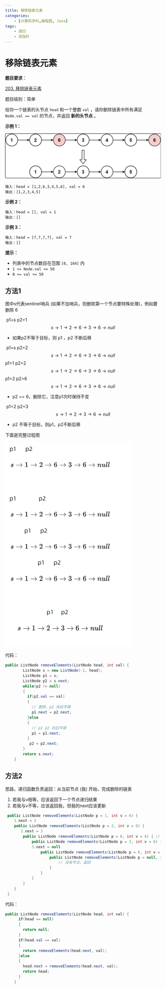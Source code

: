 ```yaml
---
title: 移除链表元素
categories:
    - [计算机学科,编程题, Java]
tags:
    - 递归
    - 双指针
---
```


# 移除链表元素

**题目要求**：

[203. 移除链表元素](https://leetcode.cn/problems/remove-linked-list-elements/)

题目级别：简单

给你一个链表的头节点 `head` 和一个整数 `val` ，请你删除链表中所有满足 `Node.val == val` 的节点，并返回 **新的头节点** 。

**示例 1：**

![image-20240101210912324](https://raw.githubusercontent.com/PigPigLetsGo/imeages/master/202401012109369.png)

```
输入：head = [1,2,6,3,4,5,6], val = 6
输出：[1,2,3,4,5]
```

**示例 2：**

```
输入：head = [], val = 1
输出：[]
```

**示例 3：**

```
输入：head = [7,7,7,7], val = 7
输出：[]
```

 

**提示：**

-  列表中的节点数目在范围 `[0, 104]` 内
-  `1 <= Node.val <= 50`
-  `0 <= val <= 50`

## 方法1

图中s代表sentinel哨兵 (如果不加哨兵，则删除第一个节点要特殊处理)，例如要删除 6

​                                                                                  p1=s   p2=1
$$
s \rightarrow 1 \rightarrow 2 \rightarrow 6 \rightarrow 3 \rightarrow 6 \rightarrow null
$$

-  如果p2不等于目标，则 p1 ，p2 不断后移

​                                                                                  p1=s           p2=2
$$
s \rightarrow 1 \rightarrow 2 \rightarrow 6 \rightarrow 3 \rightarrow 6 \rightarrow null
$$
​                                                                                            p1=1 p2=2
$$
s \rightarrow 1 \rightarrow 2 \rightarrow 6 \rightarrow 3 \rightarrow 6 \rightarrow null
$$
​                                                                                                     p1=2 p2=6
$$
s \rightarrow 1 \rightarrow 2 \rightarrow 6 \rightarrow 3 \rightarrow 6 \rightarrow null
$$

-  p2 == 6，删除它，注意p1次时保持不变

​                                                                                                           p1=2 p2=3
$$
s \rightarrow 1 \rightarrow 2 \rightarrow 3 \rightarrow 6 \rightarrow null
$$

-  p2 不等于目标，则p1，p2不断后移

下面是完整过程图

![image-20240102100121823](https://raw.githubusercontent.com/PigPigLetsGo/imeages/master/202401021001931.png)

代码：

```java
public ListNode removeElements(ListNode head, int val) {
        ListNode s = new ListNode(-1, head);
        ListNode p1 = s;
        ListNode p2 = s.next;
        while(p2 != null)
        {
          if(p2.val == val)
          {
            // 删除，p2 向后平移
            p1.next = p2.next;
          }else 
          {
            // p1 p2 向后平移
            p1 = p1.next;
          }
           p2 = p2.next;
        }
        return s.next;
    }
```

## 方法2

思路，递归函数负责返回：从当前节点 (我) 开始，完成删除的链表

1.  若我与v相等，应该返回下一个节点递归结果
2.  若我与v不等，应该返回我，但我的next应该更新

```java
 public ListNode removeElements(ListNode p = 1, int v = 6) {
    1.next = 2
	public ListNode removeElements(ListNode p = 2, int v = 6) {
       2.next = 3
		public ListNode removeElements(ListNode p = 6, int v = 6) { // 6
			public ListNode removeElements(ListNode p = 3, int v = 6) {
            3.next = null
				public ListNode removeElements(ListNode p = 6, int v = 6) { // 6
					public ListNode removeElements(ListNode p = null, int v = 6) {
						// 没有节点，返回
 					}
 				}
 			}
 		}
 	}
 }
```

代码：

```java
public ListNode removeElements(ListNode head, int val) {
      if(head == null)
      {
        return null;
      }
      if(head.val == val)
      {
        return removeElements(head.next, val);
      }else
      {
        head.next = removeElements(head.next, val);
        return head;
      }
    }
```
